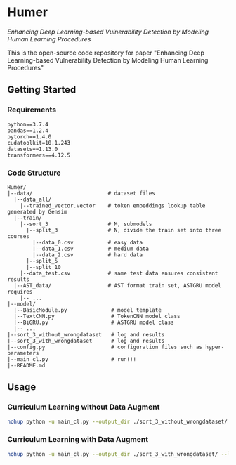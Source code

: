 # Humer

*Enhancing Deep Learning-based Vulnerability Detection by Modeling Human Learning Procedures*

This is the open-source code repository for paper "Enhancing Deep Learning-based Vulnerability Detection by Modeling Human Learning Procedures"

## Getting Started

### Requirements

```
python==3.7.4
pandas==1.2.4
pytorch==1.4.0
cudatoolkit=10.1.243
datasets==1.13.0
transformers==4.12.5
```

### Code Structure

```
Humer/
|--data/                        # dataset files
  |--data_all/
    |--trained_vector.vector    # token embeddings lookup table generated by Gensim
  |--train/
    |--sort_3                   # M, submodels
      |--split_3                # N, divide the train set into three courses
        |--data_0.csv           # easy data
        |--data_1.csv           # medium data
        |--data_2.csv           # hard data
      |--split_5
      |--split_10
    |--data_test.csv            # same test data ensures consistent results
  |--AST_data/                  # AST format train set, ASTGRU model requires
    |-- ...
|--model/
  |--BasicModule.py              # model template
  |--TextCNN.py                  # TokenCNN model class
  |--BiGRU.py                    # ASTGRU model class
  |-- ...
|--sort_3_without_wrongdataset   # log and results
|--sort_3_with_wrongdataset      # log and results
|--config.py                     # configuration files such as hyper-parameters
|--main_cl.py                    # run!!!
|--README.md
```



## Usage

### Curriculum Learning without Data Augment

```bash
nohup python -u main_cl.py --output_dir ./sort_3_without_wrongdataset/ --lr=0.0001 --course_learning_epoch 5-5-20 --batch_size=32 --gpu=0 --mode no_wrong_dataset --split_num 3 --label_num=2 --train_dir sort_3/split_3/ --test_dir ./data/train/sort_3/data_test > ./sort_3_without_wrongdataset/sort_3/split_3/TextCNN_sort_3_split_3_without_wrongdataset.log 2>&1 &
```

### Curriculum Learning with Data Augment

```bash
nohup python -u main_cl.py --output_dir ./sort_3_with_wrongdataset/ --lr=0.0001 --course_learning_epoch 5-5-20 --batch_size=32 --gpu=0 --mode wrong_dataset --split_num 3 --label_num=2 --train_dir sort_3/split_3/ --test_dir ./data/train/sort_3/data_test > ./sort_3_with_wrongdataset/sort_3/split_3/TextCNN_sort_3_split_3_with_wrongdataset.log 2>&1 &
```

